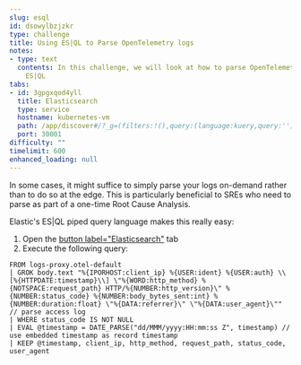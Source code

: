 ```yaml
---
slug: esql
id: dsowylbzjzkr
type: challenge
title: Using ES|QL to Parse OpenTelemetry logs
notes:
- type: text
  contents: In this challenge, we will look at how to parse OpenTelemetry logs using
    ES|QL
tabs:
- id: 3gpgxqod4yll
  title: Elasticsearch
  type: service
  hostname: kubernetes-vm
  path: /app/discover#/?_g=(filters:!(),query:(language:kuery,query:''),refreshInterval:(pause:!t,value:60000),time:(from:now-1h,to:now))&_a=(breakdownField:log.level,columns:!(),dataSource:(type:esql),filters:!(),hideChart:!f,interval:auto,query:(esql:'FROM%20logs-proxy.otel-default'),sort:!(!('@timestamp',desc)))
  port: 30001
difficulty: ""
timelimit: 600
enhanced_loading: null
---
```


In some cases, it might suffice to simply parse your logs on-demand rather than to do so at the edge. This is particularly beneficial to SREs who need to parse as part of a one-time Root Cause Analysis.

Elastic's ES|QL piped query language makes this really easy:

1. Open the [button label="Elasticsearch"](tab-1) tab
2. Execute the following query:
```esql
FROM logs-proxy.otel-default
| GROK body.text "%{IPORHOST:client_ip} %{USER:ident} %{USER:auth} \\[%{HTTPDATE:timestamp}\\] \"%{WORD:http_method} %{NOTSPACE:request_path} HTTP/%{NUMBER:http_version}\" %{NUMBER:status_code} %{NUMBER:body_bytes_sent:int} %{NUMBER:duration:float} \"%{DATA:referrer}\" \"%{DATA:user_agent}\"" // parse access log
| WHERE status_code IS NOT NULL
| EVAL @timestamp = DATE_PARSE("dd/MMM/yyyy:HH:mm:ss Z", timestamp) // use embedded timestamp as record timestamp
| KEEP @timestamp, client_ip, http_method, request_path, status_code, user_agent
```
